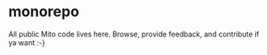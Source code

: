 # monorepo
All public Mito code lives here. Browse, provide feedback, and contribute if ya want :-}
